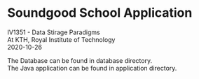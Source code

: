 # Soundgood School Application
IV1351 - Data Stirage Paradigms  
At KTH, Royal Institute of Technology  
2020-10-26        

The Database can be found in database directory.  
The Java application can be found in application directory.

